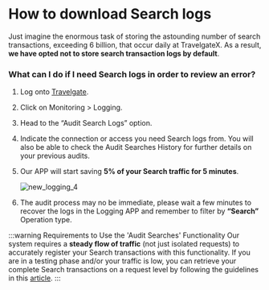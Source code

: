 ﻿---
sidebar_position: 2
---

# How to download Search logs

Just imagine the enormous task of storing the astounding number of search transactions, exceeding 6 billion, that occur daily at TravelgateX. As a result, **we have opted not to store search transaction logs by default**.

### What can I do if I need Search logs in order to review an error?
1. Log onto [Travelgate](https://www.travelgate.com/).
2. Click on Monitoring > Logging.
3. Head to the “Audit Search Logs” option.
4. Indicate the connection or access you need Search logs from. You will also be able to check the Audit Searches History for further details on your previous audits.
5. Our APP will start saving **5% of your Search traffic for 5 minutes**.
   
    ![new_logging_4](https://storage.travelgate.com/kbase/new_logging_4.jpg)

6. The audit process may no be immediate, please wait a few minutes to recover the logs in the Logging APP and remember to filter by **“Search”** Operation type.

:::warning Requirements to Use the 'Audit Searches' Functionality
Our system requires a **steady flow of traffic** (not just isolated requests) to accurately register your Search transactions with this functionality. If you are in a testing phase and/or your traffic is low, you can retrieve your complete Search transactions on a request level by following the guidelines in this [article](/kb/apps/monitoring-apps/logging/how-can-i-receive-seller-transactions-in-their-api-format).
:::